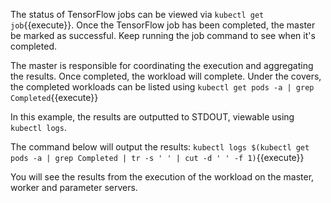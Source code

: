 The status of TensorFlow jobs can be viewed via `kubectl get job`{{execute}}. Once the TensorFlow job has been completed, the master be marked as successful. Keep running the job command to see when it's completed.

The master is responsible for coordinating the execution and aggregating the results. Once completed, the workload will complete. Under the covers, the completed workloads can be listed using `kubectl get pods -a | grep Completed`{{execute}}

In this example, the results are outputted to STDOUT, viewable using `kubectl logs`.

The command below will output the results: `kubectl logs $(kubectl get pods -a | grep Completed | tr -s ' ' | cut -d ' ' -f 1)`{{execute}}

You will see the results from the execution of the workload on the master, worker and parameter servers.
